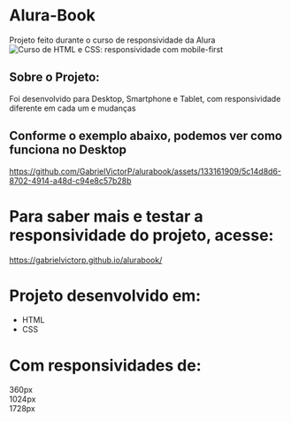 # Alura-Book
 Projeto feito durante o curso de responsividade da Alura
 ![Curso de
HTML e CSS: responsividade com mobile-first](https://github.com/GabrielVictorP/alurabook/assets/133161909/ef75179d-a8fb-44ed-97c2-19378ca61b16)


## Sobre o Projeto:
Foi desenvolvido para Desktop, Smartphone e Tablet, com responsividade diferente em cada um e mudanças
<br/>

## Conforme o exemplo abaixo, podemos ver como funciona no Desktop
https://github.com/GabrielVictorP/alurabook/assets/133161909/5c14d8d6-8702-4914-a48d-c94e8c57b28b

# Para saber mais e testar a responsividade do projeto, acesse:
https://gabrielvictorp.github.io/alurabook/

# Projeto desenvolvido em:
* HTML
* CSS

# Com responsividades de: 
360px <br/>
1024px <br/>
1728px
